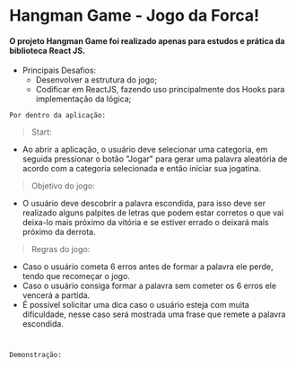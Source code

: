 # Hangman Game - Jogo da Forca! 

#### O projeto Hangman Game foi realizado apenas para estudos e prática da biblioteca React JS. 


- Principais Desafios:
  - Desenvolver a estrutura do jogo;
  - Codificar em ReactJS, fazendo uso principalmente dos Hooks para implementação da lógica; 
  
``` Por dentro da aplicação:  ```   
> Start:
  - Ao abrir a aplicação, o usuário deve selecionar uma categoria, em seguida pressionar o botão "Jogar" para gerar uma palavra aleatória de acordo com a categoria selecionada e então iniciar  sua jogatina. 

> Objetivo do jogo: 
 - O usuário deve descobrir a palavra escondida, para isso deve ser realizado alguns palpites de letras que podem estar corretos o que vai deixa-lo mais próximo da vitória e se estiver errado o deixará mais próximo da derrota.

> Regras do jogo:
 - Caso o usuário cometa 6 erros antes de formar a palavra ele perde, tendo que recomeçar o jogo.
 - Caso o usuário consiga formar a palavra sem cometer os 6 erros ele vencerá a partida.
 - É possível  solicitar uma dica caso o usuário esteja com muita dificuldade, nesse caso será mostrada uma frase que remete a palavra escondida. 

#
``` Demonstração: ``` 
